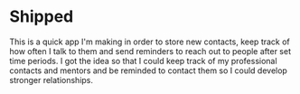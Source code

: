 Shipped
=======

This is a quick app I'm making in order to store new contacts, 
keep track of how often I talk to them and send reminders to reach 
out to people after set time periods. I got the idea so that I could 
keep track of my professional contacts and mentors and be reminded 
to contact them so I could develop stronger relationships.

